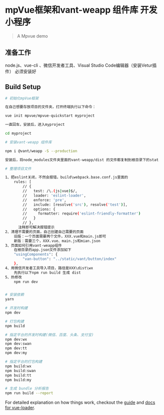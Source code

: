 # mpVue框架和vant-weapp 组件库 开发小程序

> A Mpvue demo

## 准备工作

node.js、vue-cli 、微信开发者工具、Visual Studio Code编辑器（安装Vetur插件） 必须安装好

## Build Setup

``` bash
# 初始化mpVue框架

在自己想要存放项目的文件夹，打开终端执行以下命令：

vue init mpvue/mpvue-quickstart myproject

一直回车，安装后，进入myproject

cd myproject

# 安装vant-weapp 组件库 

npm i @vant/weapp -S --production

安装后，将node_modules文件夹里面的vant-weapp/dist 的文件都复制到根目录下的static文件夹里面再新建一个vant文件夹，都粘贴进去

# 整理项目文件

1、把eslint关闭，不然会报错，build\webpack.base.conf.js里面的
    rules: [
        // {
        //   test: /\.(js|vue)$/,
        //   loader: 'eslint-loader',
        //   enforce: 'pre',
        //   include: [resolve('src'), resolve('test')],
        //   options: {
        //     formatter: require('eslint-friendly-formatter')
        //   }
        // },
      注释即可解决报错提示
2、清理不需要的页面，自己创建自己需要的页面
    旧版：一个页面需要两个文件，XXX.vue和main.js即可
    新版：需要三个，XXX.vue、main.js和mian.json
3、页面如何引用vant-weapp组件
    在根目录的app.json文件添加如下
    "usingComponents": {
        "van-button": "../static/vant/button/index"
    },
4、用微信开发者工具导入项目，路径是XXX\dist\wx
    先执行以下npm run build 生成 dist
5、热修改
    npm run dev


# 安装依赖
yarn

# 开发时构建
npm dev

# 打包构建
npm build

# 指定平台的开发时构建(微信、百度、头条、支付宝)
npm dev:wx
npm dev:swan
npm dev:tt
npm dev:my

# 指定平台的打包构建
npm build:wx
npm build:swan
npm build:tt
npm build:my

# 生成 bundle 分析报告
npm run build --report
```

For detailed explanation on how things work, checkout the [guide](http://vuejs-templates.github.io/webpack/) and [docs for vue-loader](http://vuejs.github.io/vue-loader).
